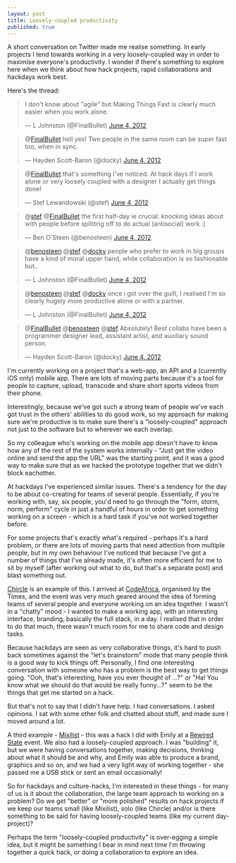 ```yaml
--- 
layout: post
title: Loosely-coupled productivity
published: true
---
```

A short conversation on Twitter made me realise something. In early projects I tend towards working in a very loosely-coupled way in order to maximise everyone's productivity. I wonder if there's something to explore here when we think about how hack projects, rapid collaborations and hackdays work best.

Here's the thread:

<blockquote class="twitter-tweet"><p>I don't know about "agile" but Making Things Fast is clearly much easier when you work alone.</p>&mdash; L Johnston (@FinalBullet) <a href="https://twitter.com/FinalBullet/status/209582975631896576" data-datetime="2012-06-04T09:50:49+00:00">June 4, 2012</a></blockquote>
<blockquote class="twitter-tweet" data-in-reply-to="209582975631896576"><p>@<a href="https://twitter.com/FinalBullet">FinalBullet</a> hell yes! Two people in the same room can be super fast too, when in sync.</p>&mdash; Hayden Scott-Baron (@docky) <a href="https://twitter.com/docky/status/209587207068065792" data-datetime="2012-06-04T10:07:38+00:00">June 4, 2012</a></blockquote>
<blockquote class="twitter-tweet" data-in-reply-to="209582975631896576"><p>@<a href="https://twitter.com/FinalBullet">FinalBullet</a> that's something I've noticed. At hack days if I work alone or very loosely coupled with a designer I actually get things done!</p>&mdash; Stef Lewandowski (@stef) <a href="https://twitter.com/stef/status/209588883741089792" data-datetime="2012-06-04T10:14:18+00:00">June 4, 2012</a></blockquote>
<blockquote class="twitter-tweet" data-in-reply-to="209588883741089792"><p>@<a href="https://twitter.com/stef">stef</a> @<a href="https://twitter.com/FinalBullet">FinalBullet</a> the first half-day ie crucial: knocking ideas about with people before splitting off to do actual (antisocial) work :)</p>&mdash; Ben O'Steen (@benosteen) <a href="https://twitter.com/benosteen/status/209589793997332480" data-datetime="2012-06-04T10:17:55+00:00">June 4, 2012</a></blockquote>
<blockquote class="twitter-tweet" data-in-reply-to="209589793997332480"><p>@<a href="https://twitter.com/benosteen">benosteen</a> @<a href="https://twitter.com/stef">stef</a> @<a href="https://twitter.com/docky">docky</a> people who prefer to work in big groups have a kind of moral upper hand, while collaboration is so fashionable but..</p>&mdash; L Johnston (@FinalBullet) <a href="https://twitter.com/FinalBullet/status/209591776963600385" data-datetime="2012-06-04T10:25:48+00:00">June 4, 2012</a></blockquote>
<blockquote class="twitter-tweet" data-in-reply-to="209589793997332480"><p>@<a href="https://twitter.com/benosteen">benosteen</a> @<a href="https://twitter.com/stef">stef</a> @<a href="https://twitter.com/docky">docky</a> once i got over the guilt, I realised I'm so clearly hugely more productive alone or with a partner.</p>&mdash; L Johnston (@FinalBullet) <a href="https://twitter.com/FinalBullet/status/209592047978553344" data-datetime="2012-06-04T10:26:52+00:00">June 4, 2012</a></blockquote>
<blockquote class="twitter-tweet" data-in-reply-to="209592047978553344"><p>@<a href="https://twitter.com/FinalBullet">FinalBullet</a> @<a href="https://twitter.com/benosteen">benosteen</a> @<a href="https://twitter.com/stef">stef</a> Absolutely! Best collabs have been a programmer designer lead, assistant artist, and auxiliary sound person.</p>&mdash; Hayden Scott-Baron (@docky) <a href="https://twitter.com/docky/status/209596777664487424" data-datetime="2012-06-04T10:45:40+00:00">June 4, 2012</a></blockquote>

I'm currently working on a project that's a web-app, an API and a (currently iOS only) mobile app. There are lots of moving parts because it's a tool for people to capture, upload, transcode and share short sports videos from their phone. 

Interestingly, because we've got such a strong team of people we've each got trust in the others' abilities to do good work, so my approach for making sure we're productive is to make sure there's a "loosely-coupled" approach not just to the software but to wherever we each overlap. 

So my colleague who's working on the mobile app doesn't have to know how any of the rest of the system works internally - "Just get the video online and send the app the URL" was the starting point, and it was a good way to make sure that as we hacked the prototype together that we didn't block eachother.

At hackdays I've experienced similar issues. There's a tendency for the day to be about co-creating for teams of several people. Essentially, if you're working with, say, six people, you'd need to go through the "form, storm, norm, perform" cycle in just a handful of hours in order to get something working on a screen - which is a hard task if you've not worked together before. 

For some projects that's exactly what's required - perhaps it's a hard problem, or there are lots of moving parts that need attention from multiple people, but in my own behaviour I've noticed that because I've got a number of things that I've already made, it's often more efficient for me to sit by myself (after working out what to do, but that's a separate post) and blast something out. 

[Chircle](http://chircle.com) is an example of this. I arrived at [CodeAfrica](http://www.thetimes.co.uk/tto/public/codeafrica/article3358455.ece), organised by the Times, and the event was very much geared around the idea of forming teams of several people and everyone working on an idea together. I wasn't in a "chatty" mood - I wanted to make a working app, with an interesting interface, branding, basically the full stack, in a day. I realised that in order to do that much, there wasn't much room for me to share code and design tasks.

Because hackdays are seen as very collaborative things, it's hard to push back sometimes against the "let's brainstorm" mode that many people think is a good way to kick things off. Personally, I find one interesting conversation with someone who has a problem is the best way to get things going. "Ooh, that's interesting, have you ever thought of ...?" or "Ha! You know what we should do that would be really funny...?" seem to be the things that get me started on a hack.

But that's not to say that I didn't have help. I had conversations. I asked opinions. I sat with some other folk and chatted about stuff, and made sure I moved around a lot.

A third example - [Mixilist](http://mixilist.com) - this was a hack I did with Emily at a [Rewired State](http://rewiredstate.org.uk) event. We also had a loosely-coupled approach. I was "building" it, but we were having conversations together, making decisions, thinking about what it should be and why, and Emily was able to produce a brand, graphics and so on, and we had a very light way of working together - she passed me a USB stick or sent an email occasionally!

So for hackdays and culture-hacks, I'm interested in these things - for many of us is it about the collaboration, the large team approach to working on a problem? Do we get "better" or "more polished" results on hack projects if we keep our teams small (like Mixilist), solo (like Chircle) and/or is there something to be said for having loosely-coupled teams (like my current day-project)?

Perhaps the term "loosely-coupled productivity" is over-egging a simple idea, but it might be something I bear in mind next time I'm throwing together a quick hack, or doing a collaboration to explore an idea.